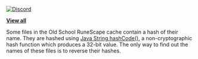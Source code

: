  [![Discord](https://img.shields.io/discord/384870460640329728.svg?logo=discord)](https://discord.gg/G2kxrnU)
 
 [**View all**](https://github.com/RuneStar/cache-names/blob/master/names.tsv)

Some files in the Old School RuneScape cache contain a hash of their name. 
They are hashed using [Java String hashCode()](https://docs.oracle.com/javase/8/docs/api/java/lang/String.html#hashCode--),
a non-cryptographic hash function which produces a 32-bit value.
The only way to find out the names of these files is to reverse their hashes.